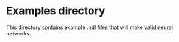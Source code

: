 # Examples directory

This directory contains example .ndl files that will make valid neural networks.
